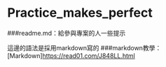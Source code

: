 # Practice_makes_perfect
###readme.md：給參與專案的人一些提示

這邊的語法是採用markdown寫的
###markdown教學：
  [Markdown]https://read01.com/J848LL.html
